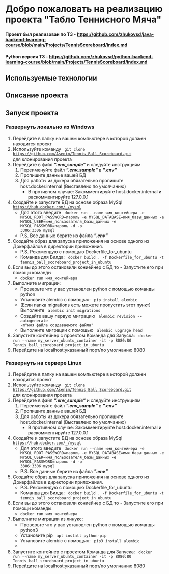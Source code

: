 # Добро пожаловать на реализацию проекта "Табло Теннисного Мяча" #

#### Проект был реализован по ТЗ - https://github.com/zhukovsd/java-backend-learning-course/blob/main/Projects/TennisScoreboard/index.md ####
#### Python версия ТЗ - https://github.com/zhukovsd/python-backend-learning-course/blob/main/Projects/TennisScoreboard/index.md ####

## Используемые технологии ##

## Описание проекта ##

## Запуск проекта ##
### Развернуть локально из Windows ###
1. Перейдите в папку на вашем компьютере в которой должен находится проект
2. Используйте команду <code> git clone https://github.com/Asenim/Tennis_Ball_Scoreboard.git </code> для клонирования проекта
3. Перейдите в файл ___".env_sample"___ и следуйте инструкциям 
   1. Переименуйте файл ___".env_sample"___ в ___".env"___ 
   2. Пропишите данные вашей БД
   3. Для работы из докера обязательно пропишите host.docker.internal (Выставлено по умолчанию)
      - В противном случае: Закомментируйте host.docker.internal и раскомментируйте  127.0.0.1
4. Создайте и запустите БД на основе образа MySql <code>https://hub.docker.com/_/mysql </code>
   - Для этого введите <code> docker run --name имя_контейнера -e MYSQL_ROOT_PASSWORD=пароль -e MYSQL_DATABASE=имя_базы_данных -e MYSQL_USER=имя_пользователя_базы_данных -e MYSQL_PASSWORD=пароль -d -p 3306:3306 mysql </code>
   - P.S. Все данные берите из файла ___".env"___
5. Создайте образ для запуска приложения на основе одного из Докерфайлов в директории приложения. 
   - P.S. Рекомендую с помощью Dockerfile_for_ubuntu
   - Команда для Билда: <code> docker build . -f Dockerfile_for_ubuntu -t tennis_ball_scoreboard_project_in_ubuntu </code>
6. Если вы до этого остановили кониейнер с БД то - Запустите его при помощи команды:
   - <code>docker run имя_контейнера </code>
7. Выполните миграции:
   - Проверьте что у вас установлен python с помощью команды python
   - Установите alembic с помощью: <code> pip install alembic </code>
   - (Если папка migrations есть можете пропустить этот пункт) Выполните <code> alembic init migrations </code>
   - Создайте вашу первую миграцию <code> alembic revision --autogenerate -m"имя файла создаваемого файла" </code>
   - Выполните миграции с помощью <code> alembic upgrage head </code>
8. Запустите контейнер с проектом 
   Команда для Запуска: <code> docker run --name my_server_ubuntu_container -it -p 8080:80 Tennis_ball_scoreboard_project_in_ubuntu </code>
9. Перейдите на localhost:указанный порт/по умолчанию 8080

### Развернуть на сервере Linux ###
1. Перейдите в папку на вашем компьютере в которой должен находится проект
2. Используйте команду <code> git clone https://github.com/Asenim/Tennis_Ball_Scoreboard.git </code> для клонирования проекта
3. Перейдите в файл ___".env_sample"___ и следуйте инструкциям 
   1. Переименуйте файл ___".env_sample"___ в ___".env"___ 
   2. Пропишите данные вашей БД
   3. Для работы из докера обязательно пропишите host.docker.internal (Выставлено по умолчанию)
      - В противном случае: Закомментируйте host.docker.internal и раскомментируйте  127.0.0.1
4. Создайте и запустите БД на основе образа MySql <code>https://hub.docker.com/_/mysql </code>
   - Для этого введите <code> docker run --name имя_контейнера -e MYSQL_ROOT_PASSWORD=пароль -e MYSQL_DATABASE=имя_базы_данных -e MYSQL_USER=имя_пользователя_базы_данных -e MYSQL_PASSWORD=пароль -d -p 3306:3306 mysql </code>
   - P.S. Все данные берите из файла ___".env"___
5. Создайте образ для запуска приложения на основе одного из Докерфайлов в директории приложения. 
   - P.S. Рекомендую с помощью Dockerfile_for_ubuntu
   - Команда для Билда: <code> docker build . -f Dockerfile_for_ubuntu -t tennis_ball_scoreboard_project_in_ubuntu </code>
6. Если вы до этого остановили кониейнер с БД то - Запустите его при помощи команды:
   - <code>docker run имя_контейнера </code>
7. Выполните миграции из линукс:
   - Проверьте что у вас установлен python с помощью команды python3
   - Установите pip <code> apt install python-pip </code>
   - Установите alembic с помощью: <code> pip3 install alembic </code>
   - 
8. Запустите контейнер с проектом 
   Команда для Запуска: <code> docker run --name my_server_ubuntu_container -it -p 8080:80 Tennis_ball_scoreboard_project_in_ubuntu </code>
9. Перейдите на localhost:указанный порт/по умолчанию 8080
